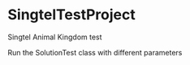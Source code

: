 # SingtelTestProject
Singtel Animal Kingdom test

Run the SolutionTest class with different parameters
